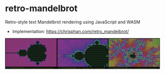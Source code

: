# retro-mandelbrot

Retro-style text Mandelbrot rendering using JavaScript and WASM

- Implementation: <https://chrisphan.com/retro_mandelbrot/>

![Screen shots](combo_screen.png)
